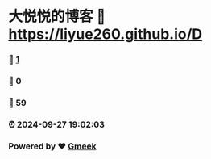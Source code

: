 # 大悦悦的博客 :link: https://liyue260.github.io/D 
### :page_facing_up: [1](https://liyue260.github.io/D/tag.html) 
### :speech_balloon: 0 
### :hibiscus: 59 
### :alarm_clock: 2024-09-27 19:02:03 
### Powered by :heart: [Gmeek](https://github.com/Meekdai/Gmeek)
